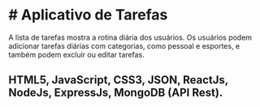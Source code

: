 
# # Aplicativo de Tarefas

A lista de tarefas mostra a rotina diária dos usuários. Os usuários podem adicionar tarefas diárias com categorias, como pessoal e esportes, e também podem excluir ou editar tarefas.



## HTML5, JavaScript, CSS3, JSON, ReactJs, NodeJs, ExpressJs, MongoDB (API Rest).


